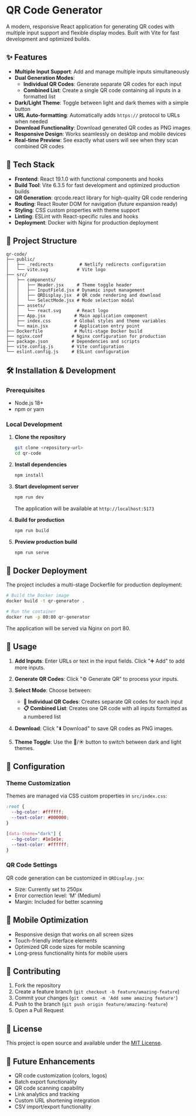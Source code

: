 # QR Code Generator

A modern, responsive React application for generating QR codes with multiple input support and flexible display modes. Built with Vite for fast development and optimized builds.

## ✨ Features

- **Multiple Input Support**: Add and manage multiple inputs simultaneously
- **Dual Generation Modes**:
  - **Individual QR Codes**: Generate separate QR codes for each input
  - **Combined List**: Create a single QR code containing all inputs in a formatted list
- **Dark/Light Theme**: Toggle between light and dark themes with a simple button
- **URL Auto-formatting**: Automatically adds `https://` protocol to URLs when needed
- **Download Functionality**: Download generated QR codes as PNG images
- **Responsive Design**: Works seamlessly on desktop and mobile devices
- **Real-time Preview**: See exactly what users will see when they scan combined QR codes

## 🚀 Tech Stack

- **Frontend**: React 19.1.0 with functional components and hooks
- **Build Tool**: Vite 6.3.5 for fast development and optimized production builds
- **QR Generation**: qrcode.react library for high-quality QR code rendering
- **Routing**: React Router DOM for navigation (future expansion ready)
- **Styling**: CSS custom properties with theme support
- **Linting**: ESLint with React-specific rules and hooks
- **Deployment**: Docker with Nginx for production deployment

## 📁 Project Structure

```
qr-code/
├── public/
│   ├── _redirects          # Netlify redirects configuration
│   └── vite.svg           # Vite logo
├── src/
│   ├── components/
│   │   ├── Header.jsx     # Theme toggle header
│   │   ├── InputField.jsx # Dynamic input management
│   │   ├── QRDisplay.jsx  # QR code rendering and download
│   │   └── SelectMode.jsx # Mode selection modal
│   ├── assets/
│   │   └── react.svg      # React logo
│   ├── App.jsx           # Main application component
│   ├── index.css         # Global styles and theme variables
│   └── main.jsx          # Application entry point
├── Dockerfile            # Multi-stage Docker build
├── nginx.conf           # Nginx configuration for production
├── package.json         # Dependencies and scripts
├── vite.config.js       # Vite configuration
└── eslint.config.js     # ESLint configuration
```

## 🛠 Installation & Development

### Prerequisites
- Node.js 18+ 
- npm or yarn

### Local Development

1. **Clone the repository**
   ```bash
   git clone <repository-url>
   cd qr-code
   ```

2. **Install dependencies**
   ```bash
   npm install
   ```

3. **Start development server**
   ```bash
   npm run dev
   ```
   
   The application will be available at `http://localhost:5173`

4. **Build for production**
   ```bash
   npm run build
   ```

5. **Preview production build**
   ```bash
   npm run serve
   ```

## 🐳 Docker Deployment

The project includes a multi-stage Dockerfile for production deployment:

```bash
# Build the Docker image
docker build -t qr-generator .

# Run the container
docker run -p 80:80 qr-generator
```

The application will be served via Nginx on port 80.

## 🎯 Usage

1. **Add Inputs**: Enter URLs or text in the input fields. Click "➕ Add" to add more inputs.

2. **Generate QR Codes**: Click "⚙️ Generate QR" to process your inputs.

3. **Select Mode**: Choose between:
   - **📱 Individual QR Codes**: Creates separate QR codes for each input
   - **📋 Combined List**: Creates one QR code with all inputs formatted as a numbered list

4. **Download**: Click "⬇️ Download" to save QR codes as PNG images.

5. **Theme Toggle**: Use the 🌙/☀️ button to switch between dark and light themes.

## 🔧 Configuration

### Theme Customization
Themes are managed via CSS custom properties in `src/index.css`:

```css
:root {
  --bg-color: #ffffff;
  --text-color: #000000;
}

[data-theme="dark"] {
  --bg-color: #1e1e1e;
  --text-color: #ffffff;
}
```

### QR Code Settings
QR code generation can be customized in `QRDisplay.jsx`:
- Size: Currently set to 250px
- Error correction level: 'M' (Medium)
- Margin: Included for better scanning

## 📱 Mobile Optimization

- Responsive design that works on all screen sizes
- Touch-friendly interface elements
- Optimized QR code sizes for mobile scanning
- Long-press functionality hints for mobile users

## 🤝 Contributing

1. Fork the repository
2. Create a feature branch (`git checkout -b feature/amazing-feature`)
3. Commit your changes (`git commit -m 'Add some amazing feature'`)
4. Push to the branch (`git push origin feature/amazing-feature`)
5. Open a Pull Request

## 📄 License

This project is open source and available under the [MIT License](LICENSE).

## 🔮 Future Enhancements

- QR code customization (colors, logos)
- Batch export functionality
- QR code scanning capability
- Link analytics and tracking
- Custom URL shortening integration
- CSV import/export functionality
